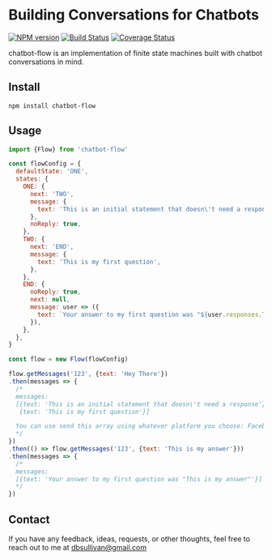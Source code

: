 # Building Conversations for Chatbots

[![NPM version](https://img.shields.io/npm/v/chatbot-flow.svg?style=flat)](https://www.npmjs.org/package/chatbot-flow)
[![Build Status](https://travis-ci.org/dsullivan7/chatbot-flow.svg?branch=master)](https://travis-ci.org/dsullivan7/chatbot-flow)
[![Coverage Status](https://img.shields.io/coveralls/dsullivan7/chatbot-flow.svg)](https://coveralls.io/r/dsullivan7/chatbot-flow?branch=master)

chatbot-flow is an implementation of finite state machines built with chatbot conversations in mind.

## Install
```
npm install chatbot-flow
```

## Usage
```javascript
import {Flow} from 'chatbot-flow'

const flowConfig = {
  defaultState: 'ONE',
  states: {
    ONE: {
      next: 'TWO',
      message: {
        text: 'This is an initial statement that doesn\'t need a response',
      },
      noReply: true,
    },
    TWO: {
      next: 'END',
      message: {
        text: 'This is my first question',
      },
    },
    END: {
      noReply: true,
      next: null,
      message: user => ({
        text: `Your answer to my first question was "${user.responses.TWO.text}"`,
      }),
    },
  },
}

const flow = new Flow(flowConfig)

flow.getMessages('123', {text: 'Hey There'})
.then(messages => {
  /*
  messages:
  [{text: 'This is an initial statement that doesn\'t need a response'},
   {text: 'This is my first question'}]

  You can use send this array using whatever platform you choose: Facebook Messenger, Slack, etc...
  */
})
.then(() => flow.getMessages('123', {text: 'This is my answer'}))
.then(messages => {
  /*
  messages:
  [{text: 'Your answer to my first question was "This is my answer"'}]
  */
})
```

## Contact
If you have any feedback, ideas, requests, or other thoughts, feel free to reach out to me at dbsullivan@gmail.com
